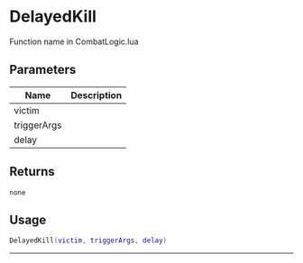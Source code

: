 # DelayedKill

Function name in CombatLogic.lua

## Parameters

| Name        | Description |
| ----------- | ----------- |
| victim      |             |
| triggerArgs |             |
| delay       |             |

## Returns

`none`

## Usage

```lua
DelayedKill(victim, triggerArgs, delay)
```

---
